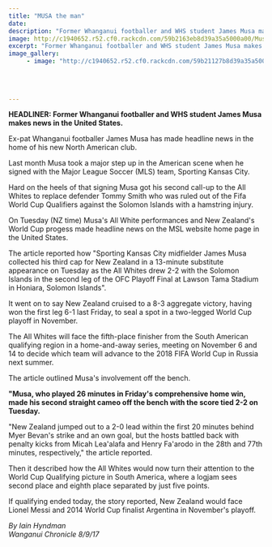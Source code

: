 ```yaml
---
title: "MUSA the man"
date: 
description: "Former Whanganui footballer and WHS student James Musa makes news in the United States..."
image: http://c1940652.r52.cf0.rackcdn.com/59b2163eb8d39a35a5000a00/Musas-head-only-chron-7-sep.jpg
excerpt: "Former Whanganui footballer and WHS student James Musa makes news in the United States."
image_gallery:
     - image: "http://c1940652.r52.cf0.rackcdn.com/59b21127b8d39a35a50009f8/MUSA-the-man-8-Sept-chron.jpg"
    
    
    
    
---
```


<p class="element element-paragraph"><strong>HEADLINER: Former Whanganui footballer and WHS student James Musa makes news in the United States.</strong></p>
<p class="element element-paragraph">Ex-pat Whanganui footballer James Musa has made headline news in the home of his new North American club.</p>
<p class="element element-paragraph">Last month Musa took a major step up in the American scene when he signed with the Major League Soccer (MLS) team, Sporting Kansas City.</p>
<p class="element element-paragraph">Hard on the heels of that signing Musa got his second call-up to the All Whites to replace defender Tommy Smith who was ruled out of the Fifa World Cup Qualifiers against the Solomon Islands with a hamstring injury.</p>
<p class="element element-paragraph">On Tuesday (NZ time) Musa's All White performances and New Zealand's World Cup progess made headline news on the MSL website home page in the United States.</p>
<p class="element element-paragraph">The article reported how "Sporting Kansas City midfielder James Musa collected his third cap for New Zealand in a 13-minute substitute appearance on Tuesday as the All Whites drew 2-2 with the Solomon Islands in the second leg of the OFC Playoff Final at Lawson Tama Stadium in Honiara, Solomon Islands".</p>
<p class="element element-paragraph">It went on to say New Zealand cruised to a 8-3 aggregate victory, having won the first leg 6-1 last Friday, to seal a spot in a two-legged World Cup playoff in November.</p>
<p class="element element-paragraph">The All Whites will face the fifth-place finisher from the South American qualifying region in a home-and-away series, meeting on November 6 and 14 to decide which team will advance to the 2018 FIFA World Cup in Russia next summer.</p>
<p class="element element-paragraph">The article outlined Musa's involvement off the bench.</p>
<p class="element element-paragraph"><strong>"Musa, who played 26 minutes in Friday's comprehensive home win, made his second straight cameo off the bench with the score tied 2-2 on Tuesday.</strong></p>
<p class="element element-paragraph">"New Zealand jumped out to a 2-0 lead within the first 20 minutes behind Myer Bevan's strike and an own goal, but the hosts battled back with penalty kicks from Micah Lea'alafa and Henry Fa'arodo in the 28th and 77th minutes, respectively," the article reported.</p>
<p class="element element-paragraph">Then it described how the All Whites would now turn their attention to the World Cup Qualifying picture in South America, where a logjam sees second place and eighth place separated by just five points.</p>
<p class="element element-paragraph">If qualifying ended today, the story reported, New Zealand would face Lionel Messi and 2014 World Cup finalist Argentina in November's playoff.</p>
<p class="element element-paragraph"><em>By Iain Hyndman</em><br /><em>Wanganui Chronicle 8/9/17</em></p>


